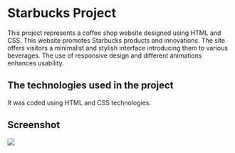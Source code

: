 <h1> Starbucks Project </h1>

This project represents a coffee shop website designed using HTML and CSS. This website promotes Starbucks products and innovations. The site offers visitors a minimalist and stylish interface introducing them to various beverages. The use of responsive design and different animations enhances usability.

<h2> The technologies used in the project </h2>

It was coded using HTML and CSS technologies.

<h2> Screenshot </h2>

![](screen.gif)
